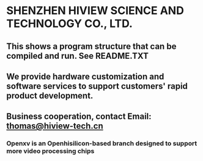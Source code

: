# SHENZHEN HIVIEW SCIENCE AND TECHNOLOGY CO., LTD.  
## This shows a program structure that can be compiled and run. See README.TXT 
## We provide hardware customization and software services to support customers' rapid product development.  
## Business cooperation, contact Email: thomas@hiview-tech.cn  
### Openxv is an Openhisilicon-based branch designed to support more video processing chips

